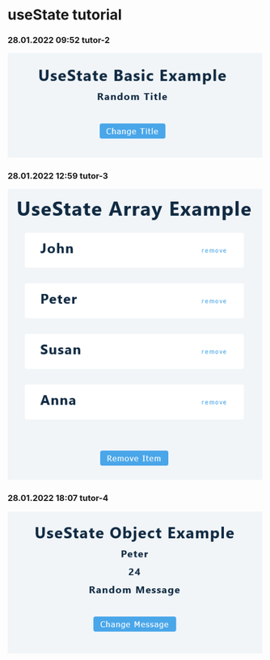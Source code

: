 # useState tutorial

### 28.01.2022 09:52 tutor-2

![Screenshot 2022-01-28 at 09-51-11 React App](../../assets/useState/Screenshot-2.png)

### 28.01.2022 12:59 tutor-3

![Screenshot 2022-01-28 at 12-58-36 React App](../../assets/useState/Screenshot-3.png)

### 28.01.2022 18:07 tutor-4

![Screenshot 2022-01-28 at 18-06-08 React App](../../assets/useState/Screenshot-4.png)
